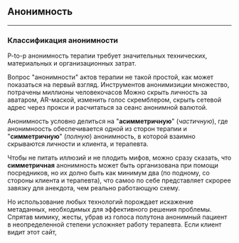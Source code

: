## Анонимность
---

### Классификация анонимности

P-to-p анонимность терапии требует значительных технических, материальных и организационных затрат. 

Вопрос "анонимности" актов терапии не такой простой, как может показаться на первый взгляд. Инструментов анонимизиции множество, потрачены миллионы человекочасов Можно скрыть личность за аватаром, AR-маской, изменить голос скремблером, скрыть сетевой адрес через прокси и расчитаться за сеанс анонимной валютой.

Анонимность условно делиться на "**асимметричную**" (_частичную_), где анонимноость обеспечивается одной из сторон терапии и "**симметричную**" (_полную_) анонимность, в которой взаимно скрываются личности и клиента, и терапевта.

Чтобы не питать иллюзий и не плодить мифов, можно сразу сказать, что **симметричная** анонимность может быть организована при помощи посредников, но их долно быть как минимум два (по подному, со стороны клиента и терапевта), что самоо по себе представляет скрорее завязку для анекдота, чем реально работающую схему.


Но использование любых технологий порождает искажение метаданных, необходимых для эффективного решения проблемы. Спрятав мимику, жесты, убрав из голоса полутона анонимный пациент в неопределенной степени усложняет работу терапевта. 
Если клиент видит этот сайт, 
